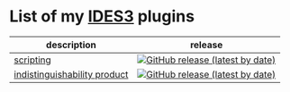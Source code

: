 # List of my [IDES3](https://github.com/krudie/IDES) plugins

| description | release |
| ----------- | ------- |
| [scripting](https://github.com/RichardYan314/IDES3-script) | [![GitHub release (latest by date)](https://img.shields.io/github/v/release/RichardYan314/IDES3-script?style=for-the-badge)](https://github.com/RichardYan314/IDES3-script/releases) |
| [indistinguishability product](https://github.com/RichardYan314/IDES3-IndistinguishabilityProduct) |[![GitHub release (latest by date)](https://img.shields.io/github/v/release/RichardYan314/IDES3-IndistinguishabilityProduct?style=for-the-badge)](https://github.com/RichardYan314/IDES3-IndistinguishabilityProduct/releases) |
